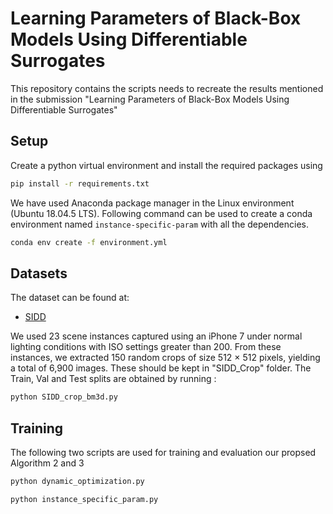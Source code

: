 # Learning Parameters of Black-Box Models Using Differentiable Surrogates

This repository contains the scripts needs to recreate the results mentioned in the submission "Learning Parameters of Black-Box Models Using Differentiable Surrogates"


## Setup
Create a python virtual environment and install the required packages using
```bash
pip install -r requirements.txt
```

We have used Anaconda package manager in the Linux environment (Ubuntu 18.04.5 LTS). Following command can be used to create a conda environment named `instance-specific-param` with all the dependencies.
```bash
conda env create -f environment.yml
```

## Datasets
The dataset can be found at:

* [SIDD](https://abdokamel.github.io/sidd/)


We used 23 scene instances captured using an iPhone 7 under normal lighting conditions with ISO settings greater than 200. From these instances, we extracted 150 random crops of size 512 × 512 pixels, yielding a total of 6,900 images. These should be kept in "SIDD_Crop" folder. The Train, Val and Test splits are obtained by running :
```bash
python SIDD_crop_bm3d.py
```

## Training

The following two scripts are used for training and evaluation our propsed Algorithm 2 and 3 

```bash
python dynamic_optimization.py
```
```bash
python instance_specific_param.py
```